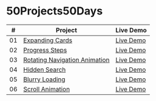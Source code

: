 # 50Projects50Days

| # | Project | Live Demo |
| --- | ----------- | --- |
| 01 | [Expanding Cards](https://github.com/akj0712/50Projects50Days/tree/master/Expanding-Cards) | [Live Demo](https://akj0712-expanding-cards.netlify.app/) |
| 02 | [Progress Steps](https://github.com/akj0712/50Projects50Days/tree/master/Progress-Steps) | [Live Demo](https://akj0712-progress-steps.netlify.app/) |
| 03 | [Rotating Navigation Animation](https://github.com/akj0712/50Projects50Days/tree/master/Rotating-Navigation) | [Live Demo](https://rotating-navigation-animation.netlify.app/) |
| 04 | [Hidden Search](https://github.com/akj0712/50Projects50Days/tree/master/Hidden-Search-Widget) | [Live Demo](https://akj0712-hidden-search-widget.netlify.app/) |
| 05 | [Blurry Loading](https://github.com/akj0712/50Projects50Days/tree/master/Blurry-Loading) | [Live Demo](https://akj0712-blurry-loading.netlify.app/) |
| 06 | [Scroll Animation](https://github.com/akj0712/50Projects50Days/tree/master/Scroll-Animation) | [Live Demo](https://akj0712-scroll-animation.netlify.app/) |
